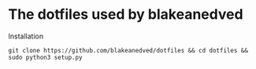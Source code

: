 # The dotfiles used by blakeanedved
Installation
```
git clone https://github.com/blakeanedved/dotfiles && cd dotfiles && sudo python3 setup.py
```
